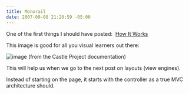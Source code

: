 ```yaml
---
title: Monorail
date: 2007-09-08 21:20:59 -05:00
---
```


One of the first things I should have posted:  [How It Works](http://www.castleproject.org/monorail/documentation/trunk/manual/howitworks.html)

This image is good for all you visual learners out there:

![image](jasonmeridth/files/2011/03Monorail1bControllers_954B/image_thumb.png)
(from the Castle Project documentation)

This will help us when we go to the next post on layouts (view engines).

Instead of starting on the page, it starts with the controller as a true MVC architecture should.
